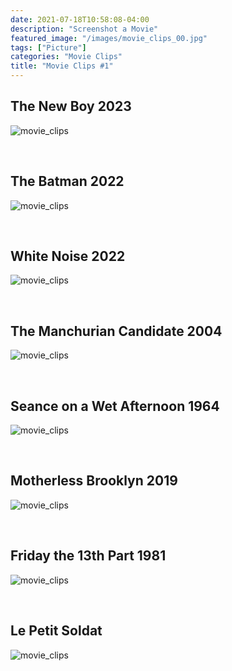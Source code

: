 ```yaml
---
date: 2021-07-18T10:58:08-04:00
description: "Screenshot a Movie"
featured_image: "/images/movie_clips_00.jpg"
tags: ["Picture"]
categories: "Movie Clips"
title: "Movie Clips #1"
---
```


## The New Boy 2023

![movie_clips](/images/movie_clips#1_01.jpg)

<br>



## The Batman 2022

![movie_clips](/images/movie_clips#1_02.jpg)

<br>



## White Noise 2022

![movie_clips](/images/movie_clips#1_04.jpg)

<br>



## The Manchurian Candidate 2004

![movie_clips](/images/movie_clips#1_03.jpg)

<br>



## Seance on a Wet Afternoon 1964

![movie_clips](/images/movie_clips#1_05.jpg)

<br>



## Motherless Brooklyn 2019

![movie_clips](/images/movie_clips#1_06.jpg)

<br>

## Friday the 13th Part 1981

![movie_clips](/images/movie_clips#1_07.jpg)

<br>



## Le Petit Soldat

![movie_clips](/images/movie_clips#1_08.jpg)

